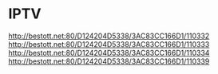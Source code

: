 # IPTV
http://bestott.net:80/D124204D5338/3AC83CC166D1/110332
http://bestott.net:80/D124204D5338/3AC83CC166D1/110333
http://bestott.net:80/D124204D5338/3AC83CC166D1/110334
http://bestott.net:80/D124204D5338/3AC83CC166D1/110339
